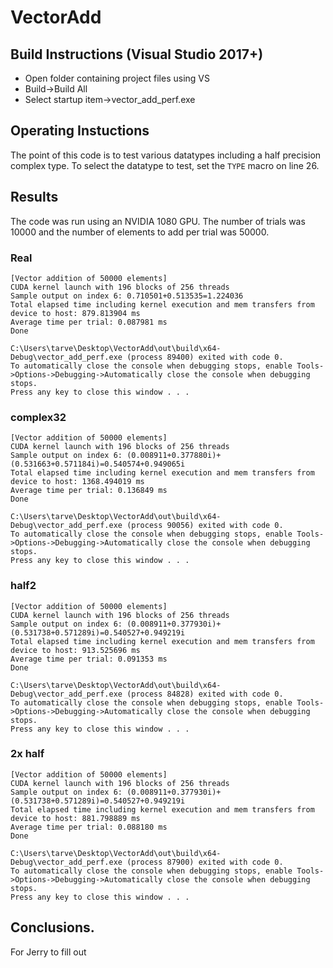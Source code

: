 # VectorAdd
## Build Instructions (Visual Studio 2017+)

- Open folder containing project files using VS
- Build->Build All
- Select startup item->vector_add_perf.exe


## Operating Instuctions
The point of this code is to test various datatypes including a half precision complex type. To select the datatype to test, set the `TYPE` macro on line 26.

## Results
The code was run using an NVIDIA 1080 GPU. The number of trials was 10000 and the number of elements to add per trial was 50000.


### Real
```
[Vector addition of 50000 elements]
CUDA kernel launch with 196 blocks of 256 threads
Sample output on index 6: 0.710501+0.513535=1.224036
Total elapsed time including kernel execution and mem transfers from device to host: 879.813904 ms
Average time per trial: 0.087981 ms
Done

C:\Users\tarve\Desktop\VectorAdd\out\build\x64-Debug\vector_add_perf.exe (process 89400) exited with code 0.
To automatically close the console when debugging stops, enable Tools->Options->Debugging->Automatically close the console when debugging stops.
Press any key to close this window . . .

```

### complex32
```
[Vector addition of 50000 elements]
CUDA kernel launch with 196 blocks of 256 threads
Sample output on index 6: (0.008911+0.377880i)+(0.531663+0.571184i)=0.540574+0.949065i
Total elapsed time including kernel execution and mem transfers from device to host: 1368.494019 ms
Average time per trial: 0.136849 ms
Done

C:\Users\tarve\Desktop\VectorAdd\out\build\x64-Debug\vector_add_perf.exe (process 90056) exited with code 0.
To automatically close the console when debugging stops, enable Tools->Options->Debugging->Automatically close the console when debugging stops.
Press any key to close this window . . .

```

### half2
```
[Vector addition of 50000 elements]
CUDA kernel launch with 196 blocks of 256 threads
Sample output on index 6: (0.008911+0.377930i)+(0.531738+0.571289i)=0.540527+0.949219i
Total elapsed time including kernel execution and mem transfers from device to host: 913.525696 ms
Average time per trial: 0.091353 ms
Done

C:\Users\tarve\Desktop\VectorAdd\out\build\x64-Debug\vector_add_perf.exe (process 84828) exited with code 0.
To automatically close the console when debugging stops, enable Tools->Options->Debugging->Automatically close the console when debugging stops.
Press any key to close this window . . .
```

### 2x half
```
[Vector addition of 50000 elements]
CUDA kernel launch with 196 blocks of 256 threads
Sample output on index 6: (0.008911+0.377930i)+(0.531738+0.571289i)=0.540527+0.949219i
Total elapsed time including kernel execution and mem transfers from device to host: 881.798889 ms
Average time per trial: 0.088180 ms
Done

C:\Users\tarve\Desktop\VectorAdd\out\build\x64-Debug\vector_add_perf.exe (process 87900) exited with code 0.
To automatically close the console when debugging stops, enable Tools->Options->Debugging->Automatically close the console when debugging stops.
Press any key to close this window . . .

```

## Conclusions.

For Jerry to fill out